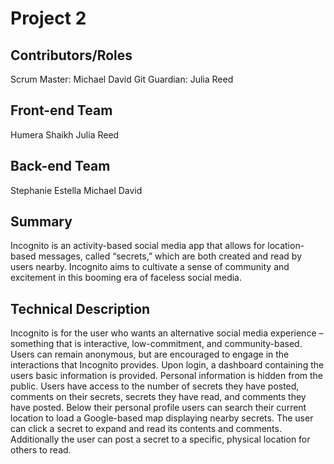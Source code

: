 # Project 2

## Contributors/Roles
Scrum Master: Michael David
Git Guardian: Julia Reed

## Front-end Team
Humera Shaikh
Julia Reed

## Back-end Team
Stephanie Estella
Michael David

## Summary
Incognito is an activity-based social media app that allows for location-based messages, called “secrets,” which are both created and read by users nearby.  Incognito aims to cultivate a sense of community and excitement in this booming era of faceless social media.

## Technical Description
Incognito is for the user who wants an alternative social media experience – something that is interactive, low-commitment, and community-based. Users can remain anonymous, but are encouraged to engage in the interactions that Incognito provides. Upon login, a dashboard containing the users basic information is provided. Personal information is hidden from the public. Users have access to the number of secrets they have posted, comments on their secrets, secrets they have read, and comments they have posted. Below their personal profile users can search their current location to load a Google-based map displaying nearby secrets. The user can click a secret to expand and read its contents and comments. Additionally the user can post a secret to a specific, physical location for others to read.

